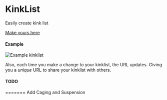 # KinkList
Easily create kink list

[Make yours here](https://raw.githack.com/NanoAi/KinkList/master/kinklist.html)

#### Example

![Example kinklist](https://i.imgur.com/fSJA5WX.png)

Also, each time you make a change to your kinklist, the URL updates. Giving you a *unique* URL to share your kinklist with others.


#### TODO

=======
Add Caging and Suspension

